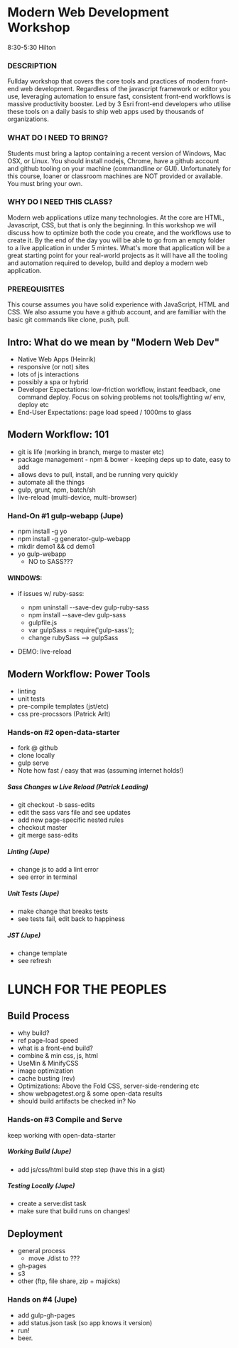 # Modern Web Development Workshop

8:30-5:30
Hilton

### DESCRIPTION
Fullday workshop that covers the core tools and practices of modern front-end web development. Regardless of the javascript framework or editor you use, leveraging automation to ensure fast, consistent front-end workflows is massive productivity booster. Led by 3 Esri front-end developers who utilise these tools on a daily basis to ship web apps used by thousands of organizations.

### WHAT DO I NEED TO BRING?
Students must bring a laptop containing a recent version of Windows, Mac OSX, or Linux. You should install nodejs, Chrome, have a github account and github tooling on your machine (commandline or GUI). Unfortunately for this course, loaner or classroom machines are NOT provided or available. You must bring your own.


### WHY DO I NEED THIS CLASS?
Modern web applications utlize many technologies. At the core are HTML, Javascript, CSS, but that is only the beginning. In this workshop we will discuss how to optimize both the code you create, and the workflows use to create it. By the end of the day you will be able to go from an empty folder to a live application in under 5 mintes. What's more that application will be a great starting point for your real-world projects as it will have all the tooling and automation required to develop, build and deploy a modern web application.

### PREREQUISITES
This course assumes you have solid experience with JavaScript, HTML and CSS. We also assume you have a github account, and are familliar with the basic git commands like clone, push, pull.


## Intro: What do we mean by "Modern Web Dev"
- Native Web Apps (Heinrik)
- responsive (or not) sites
- lots of js interactions
- possibly a spa or hybrid
- Developer Expectations: low-friction workflow, instant feedback, one command deploy. Focus on solving problems not tools/fighting w/ env, deploy etc
- End-User Expectations: page load speed / 1000ms to glass

## Modern Workflow: 101
- git is life (working in branch, merge to master etc)
- package management - npm & bower - keeping deps up to date, easy to add
- allows devs to pull, install, and be running very quickly
- automate all the things
- gulp, grunt, npm, batch/sh
- live-reload (multi-device, multi-browser)

### Hand-On #1 gulp-webapp  (Jupe)
- npm install -g yo
- npm install -g generator-gulp-webapp
- mkdir demo1 && cd demo1
- yo gulp-webapp
	- NO to SASS??? 
#### WINDOWS:
- if issues w/ ruby-sass:
	- npm uninstall --save-dev gulp-ruby-sass
	- npm install --save-dev gulp-sass
	- gulpfile.js
	- var gulpSass = require('gulp-sass');
	- change rubySass --> gulpSass

- DEMO: live-reload

## Modern Workflow: Power Tools
- linting
- unit tests
- pre-compile templates (jst/etc)
- css pre-procssors (Patrick Arlt)


### Hands-on #2 open-data-starter
- fork @ github
- clone locally
- gulp serve
- Note how fast / easy that was (assuming internet holds!)

##### Sass Changes w Live Reload (Patrick Leading)
- git checkout -b sass-edits
- edit the sass vars file and see updates
- add new page-specific nested rules
- checkout master
- git merge sass-edits

##### Linting (Jupe)
- change js to add a lint error
- see error in terminal

##### Unit Tests (Jupe)
- make change that breaks tests
- see tests fail, edit back to happiness

##### JST (Jupe)
- change template
- see refresh


# LUNCH FOR THE PEOPLES


## Build Process
- why build?
- ref page-load speed
- what is a front-end build? 
- combine & min css, js, html
- UseMin & MinifyCSS
- image optimization
- cache busting (rev)
- Optimizations: Above the Fold CSS, server-side-rendering etc
- show webpagetest.org & some open-data results
- should build artifacts be checked in? No

### Hands-on #3 Compile and Serve
keep working with open-data-starter

##### Working Build  (Jupe)
- add js/css/html build step step (have this in a gist)

##### Testing Locally  (Jupe)
- create a serve:dist task
- make sure that build runs on changes!



## Deployment
- general process
	- move ./dist to ???
- gh-pages
- s3
- other (ftp, file share, zip + majicks) 

### Hands on #4  (Jupe)
- add gulp-gh-pages
- add status.json task (so app knows it version)
- run!
- beer.




